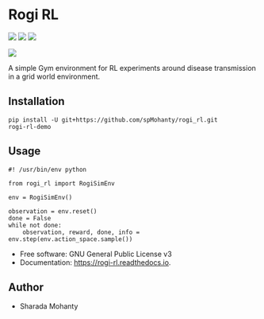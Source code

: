 # Rogi RL


[![](https://img.shields.io/pypi/v/rogi_rl.svg)](https://pypi.python.org/pypi/rogi_rl)
[![](https://img.shields.io/travis/spMohanty/rogi_rl.svg)](https://travis-ci.com/spMohanty/rogi_rl)
[![](https://readthedocs.org/projects/rogi-rl/badge/?version=latest)](https://rogi-rl.readthedocs.io/en/latest/?badge=latest)

   
![](https://i.imgur.com/tvuQdcz.png)


A simple Gym environment for RL experiments around disease transmission in a grid world environment.

## Installation


```
pip install -U git+https://github.com/spMohanty/rogi_rl.git
rogi-rl-demo
```

## Usage

```
#! /usr/bin/env python

from rogi_rl import RogiSimEnv

env = RogiSimEnv()

observation = env.reset()
done = False
while not done:
    observation, reward, done, info = env.step(env.action_space.sample())
```



* Free software: GNU General Public License v3
* Documentation: https://rogi-rl.readthedocs.io.


## Author
* Sharada Mohanty  